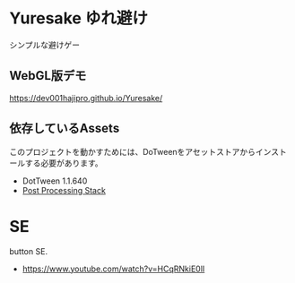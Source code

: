 ﻿# Yuresake ゆれ避け
シンプルな避けゲー

## WebGL版デモ
https://dev001hajipro.github.io/Yuresake/


## 依存しているAssets
このプロジェクトを動かすためには、DoTweenをアセットストアからインストールする必要があります。
- DotTween 1.1.640
- [Post Processing Stack](https://docs.unity3d.com/ja/current/Manual/PostProcessing-Stack.html)

# SE
button SE.
- https://www.youtube.com/watch?v=HCqRNkiE0lI

